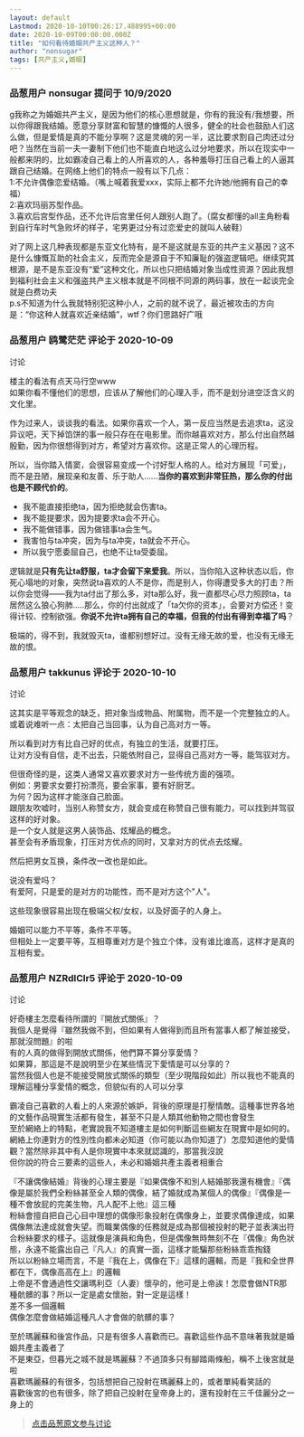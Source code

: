 ```yaml
---
layout: default
Lastmod: 2020-10-10T00:26:17.488995+00:00
date: 2020-10-09T00:00:00.000Z
title: "如何看待婚姻共产主义这种人？"
author: "nonsugar"
tags: [共产主义,婚姻]
---
```



### 品葱用户 **nonsugar** 提问于 10/9/2020
    
g我称之为婚姻共产主义，是因为他们的核心思想就是，你有的我没有/我想要，所以你得跟我结婚。愿意分享财富和智慧的慷慨的人很多，健全的社会也鼓励人们这么做，但是爱情是真的不能分享啊？这是灵魂的另一半，这比要求割自己肉还过分吧？当然在当前一夫一妻制下他们也不能直白地这么过分地要求，所以在现实中一般都来阴的，比如霸凌自己看上的人所喜欢的人，各种羞辱打压自己看上的人逼其跟自己结婚。在网络上他们的特点一般有以下几点：  
1:不允许偶像恋爱结婚。（嘴上喊着我爱xxx，实际上都不允许她/他拥有自己的幸福）  
2:喜欢玛丽苏型作品。  
3.喜欢后宫型作品，还不允许后宫里任何人跟别人跑了。（腐女都懂的all主角粉看到自行车时气急败坏的样子，宅男更过分有过恋爱史的就叫人破鞋）  
  
对了网上这几种表现都是东亚文化特有，是不是这就是东亚的共产主义基因？这不是什么慷慨互助的社会主义，反而完全是源自于不知廉耻的强盗逻辑吧。继续究其根源，是不是东亚没有“爱”这种文化，所以也只把结婚对象当成性资源？因此我想到福利社会主义和强盗共产主义根本就是不同根不同源的两码事，放在一起谈完全就是白费功夫  
p.s不知道为什么我就特别犯这种小人，之前的就不说了，最近被攻击的方向是：“你这种人就喜欢近亲结婚”，wtf？你们思路好广哦
    
                

### 品葱用户 **鸥鹭茫茫** 评论于 2020-10-09
讨论

        
楼主的看法有点天马行空www  
如果你看不懂他们的思想，应该从了解他们的心理入手，而不是划分进空泛含义的文化里。  
  
作为过来人，谈谈我的看法。如果你喜欢一个人，第一反应当然是去追求ta，这没异议吧，天下掉馅饼的事一般只存在在电影里。而你越喜欢对方，那么付出自然越殷勤，因为你很想得到对方，希望对方喜欢你。这是正常人的心理历程。  
  
所以，当你踏入情窦，会很容易变成一个讨好型人格的人。给对方展现「可爱」，而不是丑陋，展现亲和友善、乐于助人......**当你的喜欢到非常狂热，那么你的付出也是不顾代价的**。  
  

*   我不能直接拒绝ta，因为拒绝就会伤害ta。
*   我不能提要求，因为提要求ta会不开心。
*   我不能做错事，因为做错事ta会生气。
*   我害怕与ta冲突，因为与ta冲突，ta就会不开心。
*   所以我宁愿委屈自己，也绝不让ta受委屈。

  
  
逻辑就是**只有先让ta舒服，ta才会留下来爱我**。所以，当你陷入这种状态以后，你死心塌地的对象，突然说ta喜欢的人不是你，而是别人，你得遭受多大的打击？所以你会觉得——我为ta付出了那么多，对ta那么好，我一直都尽心尽力照顾ta，ta居然这么狼心狗肺.....那么，你的付出就成了「ta欠你的资本」，会要对方偿还！变得计较、控制欲强。**你说不允许ta拥有自己的幸福，但我的付出有得到幸福了吗**？  
  
极端的，得不到，我就毁灭ta，谁都别想好过。没有无缘无故的爱，也没有无缘无故的恨。
        
                

### 品葱用户 **takkunus** 评论于 2020-10-10
讨论

        
这其实是平等观念的缺乏，把对象当成物品、附属物，而不是一个完整独立的人。  
或着说难听一点：太把自己当回事，认为自己高对方一等。  
  
所以看到对方有比自己好的优点，有独立的生活，就要打压。  
让对方没有自信，走不出去，只能依附自己，显得自己高对方一等，能驾驭对方。  
  
但很奇怪的是，这类人通常又喜欢要求对方一些传统方面的强项。  
例如：男要求女要打扮漂亮，要会家事，要有好厨艺。  
为何？因为这样才能涨自己脸面。  
跟朋友吹嘘时，当别人称赞女方，就会变成在称赞自己很有能力，可以找到并驾驭这样的好对象。  
是一个女人就是这男人装饰品、炫耀品的概念。  
甚至会有矛盾现象，打压对方优点的同时，又拿对方的优点去炫耀。  
  
然后把男女互换，条件改一改也是如此。  
  
说没有爱吗？  
有爱阿，只是爱的是对方的功能性，而不是对方这个"人"。  
  
这些现象很容易出现在极端父权/女权，以及好面子的人身上。  
  
婚姻可以能力不平等，条件不平等。  
但相处上一定要平等，互相尊重对方是个独立个体，没有谁比谁高，这样才是真的互相有爱。
        
                

### 品葱用户 **NZRdlClr5** 评论于 2020-10-09
讨论

        
好奇樓主怎麼看待所謂的『開放式關係』？  
我個人是覺得『雖然我做不到，但如果有人做得到而且所有當事人都了解並接受，那就沒問題』的啦  
有的人真的做得到開放式關係，他們算不算分享愛情？  
如果算，那這是不是說明至少在某些情況下愛情是可以分享的？  
當然我個人也是不能接受開放式關係的類型（至少現階段如此）所以我也不能真的理解這種分享愛情的概念，但貌似有的人可以分享  
  
霸凌自己喜歡的人看上的人來源於嫉妒，背後的原理是打壓情敵。這種事世界各地的文藝作品現實生活都有發生，甚至不只是人類其他動物之間也會發生  
至於網絡上的特點，老實說我不知道樓主是如何判斷這些網友在現實中是如何的。網絡上你連對方的性別性向都未必知道（你可能以為你知道了）怎麼知道他的愛情觀？當然除非其中有人是你現實中本來就認識的，那當我沒說  
但你說的符合三要素的這些人，未必和婚姻共產主義者相重合  
  
『不讓偶像結婚』背後的心理主要是『如果偶像不和別人結婚那我還有機會』『偶像是屬於我們全粉絲甚至全人類的偶像，結了婚就成為某個人的偶像』『偶像是一種不會放屁的完美生物，凡人配不上他』這三種  
粉絲會擅自把自己心目中理想的偶像形象投射在偶像身上，並要求偶像達成，如果偶像無法達成就會失望。而職業偶像的任務就是成為那個被投射的靶子並表演出符合粉絲要求的樣子。這就像是演員和角色，但是偶像無時無刻不在『偶像』角色狀態，永遠不能露出自己『凡人』的真實一面，這樣才能騙那些粉絲乖乖掏錢  
所以以粉絲立場而言，不是『我在上，偶像在下』這樣的邏輯，而是『我和全世界都在下，偶像高高在上』的邏輯  
上帝是不會通過性交讓瑪利亞（人妻）懷孕的，他可是上帝誒！怎麼會做NTR那種骯髒的事？所以一定是處女懷胎，對一定是這樣！  
差不多一個邏輯  
偶像怎麼會做結婚這種凡人才會做的骯髒的事？  
  
至於瑪麗蘇和後宮作品，只是有很多人喜歡而已。喜歡這些作品不意味著我就是婚姻共產主義者了  
不是東亞，但暮光之城不就是瑪麗蘇？不過頂多只有腳踏兩條船，稱不上後宮就是啦  
喜歡瑪麗蘇的有很多，包括想把自己投射在瑪麗蘇上的，或者單純看笑話的  
喜歡後宮的也有很多，除了把自己投射在皇帝身上的，還有投射在三千佳麗分之一身上的
        
                





> [点击品葱原文参与讨论](https://pincong.rocks/question/31980)

